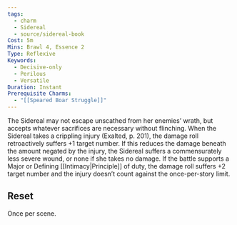 ```yaml
---
tags:
  - charm
  - Sidereal
  - source/sidereal-book
Cost: 5m
Mins: Brawl 4, Essence 2
Type: Reflexive
Keywords:
  - Decisive-only
  - Perilous
  - Versatile
Duration: Instant
Prerequisite Charms:
  - "[[Speared Boar Struggle]]"
---
```

The Sidereal may not escape unscathed from her enemies’ wrath, but accepts whatever sacrifices are necessary without flinching. When the Sidereal takes a crippling injury (Exalted, p. 201), the damage roll retroactively suffers +1 target number. If this reduces the damage beneath the amount negated by the injury, the Sidereal suffers a commensurately less severe wound, or none if she takes no damage. If the battle supports a Major or Defining [[Intimacy|Principle]] of duty, the damage roll suffers +2 target number and the injury doesn’t count against the once-per-story limit. 
## Reset
Once per scene.